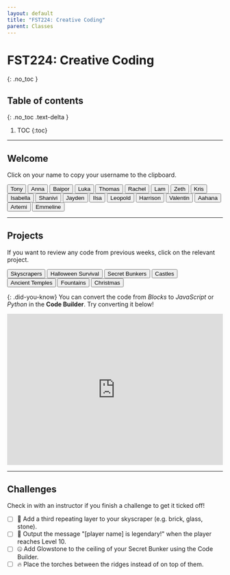 ```yaml
---
layout: default
title: "FST224: Creative Coding"
parent: Classes
---
```


# FST224: Creative Coding
{: .no_toc }

## Table of contents
{: .no_toc .text-delta }

1. TOC
{:toc}

---

## Welcome
Click on your name to copy your username to the clipboard.

<div id="roll">
  <button class="btn mr-2 mb-2" id="instructor5">Tony<span style="display:none">🔨🎃</span></button>
  <button class="btn mr-2 mb-2" id="instructor5">Anna<span style="display:none"></span></button>
  <button class="btn mr-2 mb-2" id="instructor5">Baipor<span style="display:none"></span></button>
  <button class="btn mr-2 mb-2" id="junior32">Luka<span style="display:none"></span></button>
  <button class="btn mr-2 mb-2" id="junior33">Thomas<span style="display:none"></span></button>
  <button class="btn mr-2 mb-2" id="junior34">Rachel<span style="display:none"></span></button>
  <button class="btn mr-2 mb-2" id="junior35">Lam<span style="display:none">⭐⭐</span></button>
  <button class="btn mr-2 mb-2" id="junior36">Zeth<span style="display:none"></span></button>
  <button class="btn mr-2 mb-2" id="junior37">Kris<span style="display:none"></span></button>
  <button class="btn mr-2 mb-2" id="junior137">Isabella<span style="display:none">⭐</span></button>
  <button class="btn mr-2 mb-2" id="junior138">Shanivi<span style="display:none"></span></button>
  <button class="btn mr-2 mb-2" id="junior139">Jayden<span style="display:none">⭐⭐</span></button>
  <button class="btn mr-2 mb-2" id="junior140">Ilsa<span style="display:none"></span></button>
  <button class="btn mr-2 mb-2" id="junior141">Leopold<span style="display:none"></span></button>
  <button class="btn mr-2 mb-2" id="junior142">Harrison<span style="display:none"></span></button>
  <button class="btn mr-2 mb-2" id="junior143">Valentin<span style="display:none"></span></button>
  <button class="btn mr-2 mb-2" id="junior144">Aahana<span style="display:none"></span></button>
  <button class="btn mr-2 mb-2" id="junior147">Artemi<span style="display:none"></span></button>
  <button class="btn mr-2 mb-2" id="junior146">Emmeline<span style="display:none">⭐</span></button>
</div>

---

## Projects
If you want to review any code from previous weeks, click on the relevant project.

<div id="project-list">
  <button class="btn mr-2 mb-2" id="https://minecraft.makecode.com/#pub:_Xi2FtRKYe5pr">Skyscrapers</button>
  <button class="btn mr-2 mb-2" id="https://minecraft.makecode.com/#pub:_TX0A5u6KbC9W">Halloween Survival</button>
  <button class="btn mr-2 mb-2" id="https://minecraft.makecode.com/#pub:_RHbcEYP6zF2t">Secret Bunkers</button>
  <button class="btn mr-2 mb-2" id="https://minecraft.makecode.com/#pub:_DzzgxMFzi2Um">Castles</button>
  <button class="btn mr-2 mb-2" id="https://minecraft.makecode.com/#pub:_8oWCVoCfmVwU">Ancient Temples</button>
  <button class="btn mr-2 mb-2" id="https://minecraft.makecode.com/#pub:_Lj410sJ6PXsg">Fountains</button>
  <button class="btn mr-2 mb-2" id="https://minecraft.makecode.com/#pub:_HhcVTR8gfTjb">Christmas</button>
  <!--
  <button class="btn mr-2 mb-2" id="zoos">Zoos</button>
  -->
</div>

{: .did-you-know}
You can convert the code from *Blocks* to *JavaScript* or *Python* in the **Code Builder**. Try converting it below!

<div style="position:relative;height:0;padding-bottom:70%;overflow:hidden;"><iframe style="position:absolute;top:0;left:0;width:100%;height:100%;" src="https://minecraft.makecode.com/#pub:_LYXFti95gUX7" frameborder="0" sandbox="allow-popups allow-forms allow-scripts allow-same-origin"></iframe></div>

---

## Challenges
Check in with an instructor if you finish a challenge to get it ticked off!

- [ ] 🔨 Add a third repeating layer to your skyscraper (e.g. brick, glass, stone).
- [ ] 🎃 Output the message "[player name] is legendary!" when the player reaches Level 10.
- [ ] 🤐 Add Glowstone to the ceiling of your Secret Bunker using the Code Builder.
- [ ] 🔥 Place the torches between the ridges instead of on top of them.

<script src="{{site.url}}/assets/classes.js"></script>
